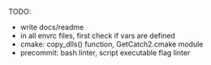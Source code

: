TODO:
- write docs/readme
- in all envrc files, first check if vars are defined
- cmake: copy_dlls() function, GetCatch2.cmake module
- precommit: bash linter, script executable flag linter
